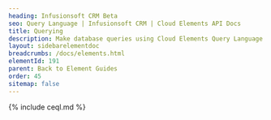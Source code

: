 ```yaml
---
heading: Infusionsoft CRM Beta
seo: Query Language | Infusionsoft CRM | Cloud Elements API Docs
title: Querying
description: Make database queries using Cloud Elements Query Language.
layout: sidebarelementdoc
breadcrumbs: /docs/elements.html
elementId: 191
parent: Back to Element Guides
order: 45
sitemap: false
---
```


{% include ceql.md %}
